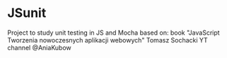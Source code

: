 # JSunit
Project to study unit testing in JS and Mocha
based on:
book "JavaScript Tworzenia nowoczesnych aplikacji webowych" Tomasz Sochacki
YT channel @AniaKubow

